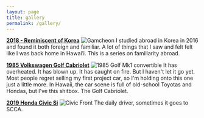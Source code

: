 ```yaml
---
layout: page
title: gallery
permalink: /gallery/
---
```


**[2018 - Reminiscent of Korea](https://sudoyashi.com/gallery-reminiscentofkorea/)**
![Gamcheon](https://sudoyashi.com/assets/img/collections/2018-reminiscentofkorea/Reminiscent_of_Korea14-20.jpg)
I studied abroad in Korea in 2016 and found it both foreign and familiar. A lot of things that I saw and felt felt like I was back home in Hawai’i. This is a series on familiarity abroad.

**[1985 Volkswagen Golf Cabriolet](https://sudoyashi.com/gallery-dacabby)**
![1985 Golf Mk1 convertible](https://sudoyashi.com/assets/img/driveway1.jpg)
It has overheated. It has blown up. It has caught on fire. But I haven't let it go yet. Most people regret selling my first project car, so I'm holding onto this one just a little more. In Hawaii, the car scene is full of old-school Toyotas and Hondas, but I've this shitbox. The Golf Cabriolet.


**[2019 Honda Civic Si](https://sudoyashi.com/gallery-civicsi)**
![Civic Front](https://sudoyashi.com/assets/img/pages/civicsi.jpg)
The daily driver, sometimes it goes to SCCA.